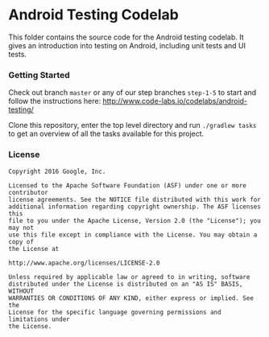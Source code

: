 # Android Testing Codelab

This folder contains the source code for the Android testing codelab. It gives an introduction into testing on Android, including unit tests and UI tests. 

### Getting Started

Check out branch `master` or any of our step branches `step-1-5` to start and follow the instructions here: http://www.code-labs.io/codelabs/android-testing/


Clone this repository, enter the top level directory and run <code>./gradlew tasks</code> to get an overview of all the tasks available for this project.

### License


```
Copyright 2016 Google, Inc.

Licensed to the Apache Software Foundation (ASF) under one or more contributor
license agreements. See the NOTICE file distributed with this work for
additional information regarding copyright ownership. The ASF licenses this
file to you under the Apache License, Version 2.0 (the "License"); you may not
use this file except in compliance with the License. You may obtain a copy of
the License at

http://www.apache.org/licenses/LICENSE-2.0

Unless required by applicable law or agreed to in writing, software
distributed under the License is distributed on an "AS IS" BASIS, WITHOUT
WARRANTIES OR CONDITIONS OF ANY KIND, either express or implied. See the
License for the specific language governing permissions and limitations under
the License.
```
